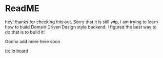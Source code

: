 # ReadME

hey! thanks for checking this out. Sorry that it is still wip, I am trying to
learn how to build Domain Driven Design style backend. I figured the best way to
do that is to build it!


Gonna add more here soon

[trello board](https://trello.com/b/kt4rJOjn/dev)
